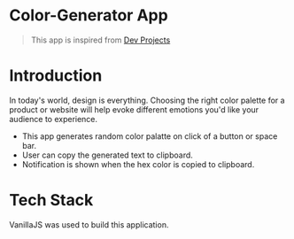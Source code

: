 # Color-Generator App

> This app is inspired from [Dev Projects](https://www.codementor.io/projects/web/random-color-palette-generator-web-app-ccdljvurh6)

# Introduction
In today's world, design is everything. Choosing the right color palette for a product or website will help evoke different emotions you'd like your audience to experience. 

 - This app generates random color palatte on click of a button or space bar.
 - User can copy the generated text to clipboard.
 - Notification is shown when the hex color is copied to clipboard.

# Tech Stack
VanillaJS was used to build this application.
